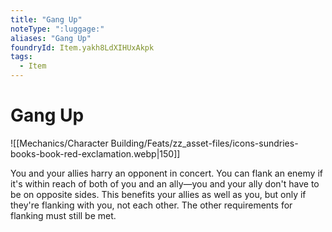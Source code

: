 ```yaml
---
title: "Gang Up"
noteType: ":luggage:"
aliases: "Gang Up"
foundryId: Item.yakh8LdXIHUxAkpk
tags:
  - Item
---
```


# Gang Up
![[Mechanics/Character Building/Feats/zz_asset-files/icons-sundries-books-book-red-exclamation.webp|150]]

You and your allies harry an opponent in concert. You can flank an enemy if it's within reach of both of you and an ally—you and your ally don't have to be on opposite sides. This benefits your allies as well as you, but only if they're flanking with you, not each other. The other requirements for flanking must still be met.
